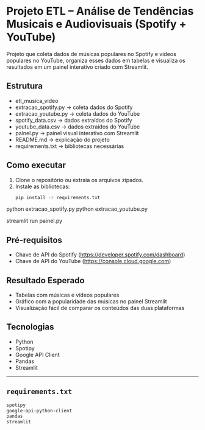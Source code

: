 # Projeto ETL – Análise de Tendências Musicais e Audiovisuais (Spotify + YouTube)

Projeto que coleta dados de músicas populares no Spotify e vídeos populares no YouTube, organiza esses dados em tabelas e visualiza os resultados em um painel interativo criado com Streamlit.


## Estrutura

- etl_musica_video
- extracao_spotify.py → coleta dados do Spotify
- extracao_youtube.py → coleta dados do YouTube
- spotify_data.csv → dados extraídos do Spotify
- youtube_data.csv → dados extraídos do YouTube
- painel.py → painel visual interativo com Streamlit
- README.md → explicação do projeto
- requirements.txt → bibliotecas necessárias


## Como executar

1. Clone o repositório ou extraia os arquivos zipados.
2. Instale as bibliotecas:
   ```bash
   pip install -r requirements.txt
   
python extracao_spotify.py
python extracao_youtube.py

streamlit run painel.py

## Pré-requisitos

- Chave de API do Spotify (https://developer.spotify.com/dashboard)
- Chave de API do YouTube (https://console.cloud.google.com)


## Resultado Esperado

- Tabelas com músicas e vídeos populares
- Gráfico com a popularidade das músicas no painel Streamlit
- Visualização fácil de comparar os conteúdos das duas plataformas


## Tecnologias

- Python
- Spotipy
- Google API Client
- Pandas
- Streamlit


---

## `requirements.txt`

```txt
spotipy
google-api-python-client
pandas
streamlit
